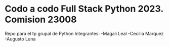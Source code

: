 # Codo a codo Full Stack Python 2023. Comision 23008


Repo para el tp grupal de Python
Integrantes:
-Magali Leal
-Cecilia Marquez
-Augusto Luna
